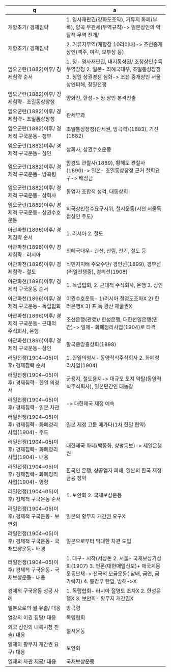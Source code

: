 q | a
---|---
개항초기/ 경제침략		| 1. 영사재판권(강화도조약), 거류지 화폐(부록), 양곡 무관세(무역규칙)-> 일본상인의 약탈적 무역 전개/
개항초기/ 경제침략		| 2. 거류지무역(개항장 10리이내)-> 조선중개상인(객주, 여각, 보부상 등)
임오군란(1882)이후/ 경제침략 순서		| 1. 청- 영사재판권, 내지통상권/ 조청상민수륙무역장정 2. 일본- 최혜국대우, 조일통상장정 3. 청일 상권경쟁 심화-> 조선 중개상인 서울상인피해, 청일전쟁
임오군란(1882)이후/ 경제침략- 조일통상장정		| 양화진, 한성-> 청 상인 본격진출
임오군란(1882)이후/ 경제침략- 조일통상장정		| 관세부과
임오군란(1882)이후/ 경제적 구국운동- 정부		| 조일통상장정(관세권, 방곡력)(1883), 기선(1882)
임오군란(1882)이후/ 경제적 구국운동- 상인		| 상회사, 상권수호운동
임오군란(1882)이후/ 경제적 구국운동- 방곡령		| 함경도 관찰사(1889), 황해도 관찰사(1890)-> 일본- 조일통상장정 근거 철회요구-> 배상금
임오군란(1882)이후/ 경제적 구국운동- 상회사		| 동업자 조합적 성격, 대동상회
임오군란(1882)이후/ 경제적 구국운동- 상권수호운동		| 외국상인철수요구시위, 철시운동(시전 서울독점상인 주도)
아관파천(1896)이후/ 경제침략 순서		| 1. 러시아 2. 철도
아관파천(1896)이후/ 경제침략- 러시아		| 최혜국대우- 관산, 산림, 전기, 철도 등
아관파천(1896)이후/ 경제침략- 철도		| 식민지지배 주요수단/ 경인선(1899), 경부선(러일전쟁중), 경의선(1908)
아관파천(1896)이후/ 경제적 구국운동 순서		| 1. 독립협회, 2. 근대적 주식회사, 은행 3. 상인
아관파천(1896)이후/ 경제적 구국운동- 독립협회		| 이권수호운동- 1)러시아 절영도조차X 2) 한러은행X 3) 프,독 광산 채굴권X
아관파천(1896)이후/ 경제적 구국운동- 근대적 주식회사, 은행		| 조선은행(관료)/ 한성은행, 대한천일은행(민간)-> 일제- 화폐정리사업(1904)로 타격
아관파천(1896)이후/ 경제적 구국운동- 상인		| 황국중앙총상회(1898)
러일전쟁(1904~05)이후/ 경제침략 순서		| 1. 한일의정서- 동양척식주식회사 2. 화폐정리사업(1904)
러일전쟁(1904~05)이후/ 경제침략- 한일 의정서		| 군용지, 철도용지-> 대규모 토지 약탈(동양척식주식회사), 일본민간인 대농장
러일전쟁(1904~05)이후/ 경제침략- 일본 차관		|-> 대한제국 재정 예속
러일전쟁(1904~05)이후/ 경제침략- 화폐정리사업(1904)- 주도		| 일본 제정 고문 메가타(1차 한일 협약)
러일전쟁(1904~05)이후/ 경제침략- 화폐정리사업(1904)- 내용		| 대한제국 화페(백동화, 상평통보)-> 제일은행권
러일전쟁(1904~05)이후/ 경제침략- 화폐정리사업(1904)- 영향		| 한국인 은행, 상공업자 피해, 일본의 한국 재정 금융 장악
러일전쟁(1904~05)이후/ 경제적 구국운동 순서		| 1. 보안회 2. 국채보상운동
러일전쟁(1904~05)이후/ 경제적 구국운동- 보안회		| 일본의 황무지 개간권 요구X
러일전쟁(1904~05)이후/ 경제적 구국운동- 국채보상운동- 배경		| 일본으로부터 막대한 차관 도입
러일전쟁(1904~05)이후/ 경제적 구국운동- 국채보상운동- 내용		| 1. 대구- 시작(서상돈 2. 서울- 국채보상기성회(1907) 3. 언론(대한매일신보)+ 애국계몽운동단체-> 전국적 모금운동( 담배, 금연, 금가락지) 4. 통감부 탄압, 방해->X
경제적 구국운동 성공 사례		| 1. 독립협회- 러시아 절영도 조차X 2. 한성은행X 3. 보안회- 황무지 개간권X
일본으로의 쌀 유출/ 대응		| 방곡령
열강의 이권 침탈/ 대응		| 독립협회
외국 상인의 내륙시장 진출/ 대응		| 철시운동
일제의 황무지 개간권 요구/ 대응		| 보안회
일제의 차관 제공/ 대응		| 국채보상운동